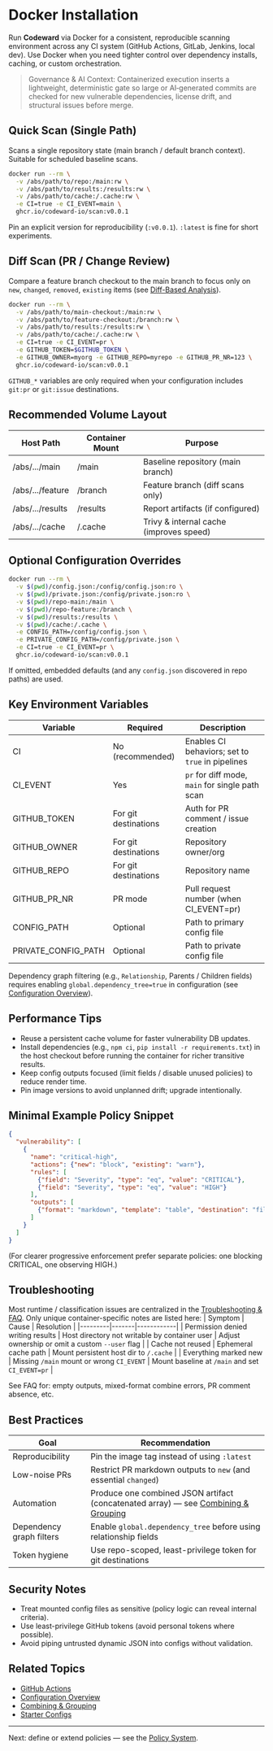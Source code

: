 # Docker Installation

Run **Codeward** via Docker for a consistent, reproducible scanning environment across any CI system (GitHub Actions, GitLab, Jenkins, local dev). Use Docker when you need tighter control over dependency installs, caching, or custom orchestration.

> Governance & AI Context: Containerized execution inserts a lightweight, deterministic gate so large or AI‑generated commits are checked for new vulnerable dependencies, license drift, and structural issues before merge.

## Quick Scan (Single Path)
Scans a single repository state (main branch / default branch context). Suitable for scheduled baseline scans.
```bash
docker run --rm \
  -v /abs/path/to/repo:/main:rw \
  -v /abs/path/to/results:/results:rw \
  -v /abs/path/to/cache:/.cache:rw \
  -e CI=true -e CI_EVENT=main \
  ghcr.io/codeward-io/scan:v0.0.1
```
Pin an explicit version for reproducibility (`:v0.0.1`). `:latest` is fine for short experiments.

## Diff Scan (PR / Change Review)
Compare a feature branch checkout to the main branch to focus only on `new`, `changed`, `removed`, `existing` items (see [Diff-Based Analysis](../concepts/diff-analysis.md)).
```bash
docker run --rm \
  -v /abs/path/to/main-checkout:/main:rw \
  -v /abs/path/to/feature-checkout:/branch:rw \
  -v /abs/path/to/results:/results:rw \
  -v /abs/path/to/cache:/.cache:rw \
  -e CI=true -e CI_EVENT=pr \
  -e GITHUB_TOKEN=$GITHUB_TOKEN \
  -e GITHUB_OWNER=myorg -e GITHUB_REPO=myrepo -e GITHUB_PR_NR=123 \
  ghcr.io/codeward-io/scan:v0.0.1
```
`GITHUB_*` variables are only required when your configuration includes `git:pr` or `git:issue` destinations.

## Recommended Volume Layout
| Host Path | Container Mount | Purpose |
|-----------|-----------------|---------|
| /abs/.../main | /main | Baseline repository (main branch) |
| /abs/.../feature | /branch | Feature branch (diff scans only) |
| /abs/.../results | /results | Report artifacts (if configured) |
| /abs/.../cache | /.cache | Trivy & internal cache (improves speed) |

## Optional Configuration Overrides
```bash
docker run --rm \
  -v $(pwd)/config.json:/config/config.json:ro \
  -v $(pwd)/private.json:/config/private.json:ro \
  -v $(pwd)/repo-main:/main \
  -v $(pwd)/repo-feature:/branch \
  -v $(pwd)/results:/results \
  -v $(pwd)/cache:/.cache \
  -e CONFIG_PATH=/config/config.json \
  -e PRIVATE_CONFIG_PATH=/config/private.json \
  -e CI=true -e CI_EVENT=pr \
  ghcr.io/codeward-io/scan:v0.0.1
```
If omitted, embedded defaults (and any `config.json` discovered in repo paths) are used.

## Key Environment Variables
| Variable | Required | Description |
|----------|----------|-------------|
| CI | No (recommended) | Enables CI behaviors; set to `true` in pipelines |
| CI_EVENT | Yes | `pr` for diff mode, `main` for single path scan |
| GITHUB_TOKEN | For git destinations | Auth for PR comment / issue creation |
| GITHUB_OWNER | For git destinations | Repository owner/org |
| GITHUB_REPO | For git destinations | Repository name |
| GITHUB_PR_NR | PR mode | Pull request number (when CI_EVENT=pr) |
| CONFIG_PATH | Optional | Path to primary config file |
| PRIVATE_CONFIG_PATH | Optional | Path to private config file |

Dependency graph filtering (e.g., `Relationship`, Parents / Children fields) requires enabling `global.dependency_tree=true` in configuration (see [Configuration Overview](../configuration/overview.md)).

## Performance Tips
- Reuse a persistent cache volume for faster vulnerability DB updates.
- Install dependencies (e.g., `npm ci`, `pip install -r requirements.txt`) in the host checkout before running the container for richer transitive results.
- Keep config outputs focused (limit fields / disable unused policies) to reduce render time.
- Pin image versions to avoid unplanned drift; upgrade intentionally.

## Minimal Example Policy Snippet
```json
{
  "vulnerability": [
    {
      "name": "critical-high",
      "actions": {"new": "block", "existing": "warn"},
      "rules": [
        {"field": "Severity", "type": "eq", "value": "CRITICAL"},
        {"field": "Severity", "type": "eq", "value": "HIGH"}
      ],
      "outputs": [
        {"format": "markdown", "template": "table", "destination": "file:/results/vulns.md", "fields": ["VulnerabilityID","PkgName","Severity","FixedVersion"], "changes": ["new"], "collapse": true}
      ]
    }
  ]
}
```
(For clearer progressive enforcement prefer separate policies: one blocking CRITICAL, one observing HIGH.)

## Troubleshooting
Most runtime / classification issues are centralized in the [Troubleshooting & FAQ](../operations/troubleshooting-faq.md). Only unique container-specific notes are listed here:
| Symptom | Cause | Resolution |
|---------|-------|------------|
| Permission denied writing results | Host directory not writable by container user | Adjust ownership or omit a custom `--user` flag |
| Cache not reused | Ephemeral cache path | Mount persistent host dir to `/.cache` |
| Everything marked new | Missing `/main` mount or wrong `CI_EVENT` | Mount baseline at `/main` and set `CI_EVENT=pr` |

See FAQ for: empty outputs, mixed-format combine errors, PR comment absence, etc.

## Best Practices
| Goal | Recommendation |
|------|---------------|
| Reproducibility | Pin the image tag instead of using `:latest` |
| Low-noise PRs | Restrict PR markdown outputs to `new` (and essential `changed`) |
| Automation | Produce one combined JSON artifact (concatenated array) — see [Combining & Grouping](../output/combining-grouping.md) |
| Dependency graph filters | Enable `global.dependency_tree` before using relationship fields |
| Token hygiene | Use repo-scoped, least-privilege token for git destinations |

## Security Notes
- Treat mounted config files as sensitive (policy logic can reveal internal criteria).
- Use least-privilege GitHub tokens (avoid personal tokens where possible).
- Avoid piping untrusted dynamic JSON into configs without validation.

## Related Topics
- [GitHub Actions](./github-actions.md)
- [Configuration Overview](../configuration/overview.md)
- [Combining & Grouping](../output/combining-grouping.md)
- [Starter Configs](../examples/starter-configs.md)

---
Next: define or extend policies — see the [Policy System](../concepts/policy-system.md).
